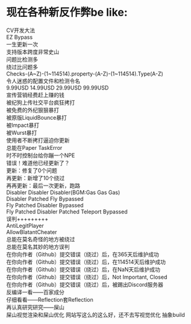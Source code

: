 # 现在各种新反作弊be like:
CV开发大法  
EZ Bypass  
一生更新一次  
支持版本跨度非常史山  
问题比检测多  
绕过比问题多  
Checks-(A~Z)-(1~114514).property-(A-Z)-(1~114514).Type(A-Z)  
令人迷惑的配置文件和检测令名  
9.99USD 14.99USD 29.99USD 99.99USD  
宣传营销经费赶上赚的钱  
被纪狗上传社交平台疯狂拷打  
被免费的外纪狠狠暴打  
被原版LiquidBounce暴打  
被Impact暴打  
被Wurst暴打  
使用者不断拷打逼迫你更新  
总能在Paper TaskError  
时不时控制台给你蹦一个NPE  
错误！难道他已经更新了？  
更新：修复了0个问题  
再更新：新增了10个绕过  
再再更新：最后一次更新，跑路  
Disabler Disabler Disabler(BGM:Gas Gas Gas)  
Disabler Patched Fly Bypassed  
Fly Patched Disabler Bypassed  
Fly Patched Disabler Patched Teleport Bypassed  
误判+++++++++  
AntiLegitPlayer  
AllowBlatantCheater  
总能在莫名奇怪的地方被绕过  
总能在莫名其妙的地方误判  
在你向作者（Github）提交错误（绕过）后，在365天后维护成功  
在你向作者（Github）提交错误（绕过）后，在114514天后维护成功  
在你向作者（Github）提交错误（绕过）后，在NaN天后维护成功  
在你向作者（Github）提交错误（绕过）后，Not Important, Closed  
在你向作者（Github）提交错误（绕过）后，被踢出Discord服务器  
反编译一看——百家成分  
仔细看看——Reflection套Reflection  
再认真研究研究——屎山  
屎山视觉渲染和屎山优化
网站写这么的这么好，还不去写视觉优化
抽象build
